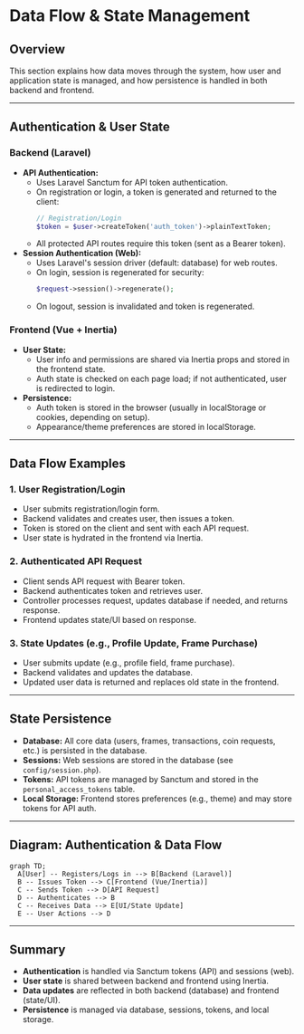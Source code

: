 # Data Flow & State Management

## Overview
This section explains how data moves through the system, how user and application state is managed, and how persistence is handled in both backend and frontend.

---

## Authentication & User State

### Backend (Laravel)
- **API Authentication:**
  - Uses Laravel Sanctum for API token authentication.
  - On registration or login, a token is generated and returned to the client:
    ```php
    // Registration/Login
    $token = $user->createToken('auth_token')->plainTextToken;
    ```
  - All protected API routes require this token (sent as a Bearer token).
- **Session Authentication (Web):**
  - Uses Laravel's session driver (default: database) for web routes.
  - On login, session is regenerated for security:
    ```php
    $request->session()->regenerate();
    ```
  - On logout, session is invalidated and token is regenerated.

### Frontend (Vue + Inertia)
- **User State:**
  - User info and permissions are shared via Inertia props and stored in the frontend state.
  - Auth state is checked on each page load; if not authenticated, user is redirected to login.
- **Persistence:**
  - Auth token is stored in the browser (usually in localStorage or cookies, depending on setup).
  - Appearance/theme preferences are stored in localStorage.

---

## Data Flow Examples

### 1. User Registration/Login
- User submits registration/login form.
- Backend validates and creates user, then issues a token.
- Token is stored on the client and sent with each API request.
- User state is hydrated in the frontend via Inertia.

### 2. Authenticated API Request
- Client sends API request with Bearer token.
- Backend authenticates token and retrieves user.
- Controller processes request, updates database if needed, and returns response.
- Frontend updates state/UI based on response.

### 3. State Updates (e.g., Profile Update, Frame Purchase)
- User submits update (e.g., profile field, frame purchase).
- Backend validates and updates the database.
- Updated user data is returned and replaces old state in the frontend.

---

## State Persistence
- **Database:** All core data (users, frames, transactions, coin requests, etc.) is persisted in the database.
- **Sessions:** Web sessions are stored in the database (see `config/session.php`).
- **Tokens:** API tokens are managed by Sanctum and stored in the `personal_access_tokens` table.
- **Local Storage:** Frontend stores preferences (e.g., theme) and may store tokens for API auth.

---

## Diagram: Authentication & Data Flow

```mermaid
graph TD;
  A[User] -- Registers/Logs in --> B[Backend (Laravel)]
  B -- Issues Token --> C[Frontend (Vue/Inertia)]
  C -- Sends Token --> D[API Request]
  D -- Authenticates --> B
  C -- Receives Data --> E[UI/State Update]
  E -- User Actions --> D
```

---

## Summary
- **Authentication** is handled via Sanctum tokens (API) and sessions (web).
- **User state** is shared between backend and frontend using Inertia.
- **Data updates** are reflected in both backend (database) and frontend (state/UI).
- **Persistence** is managed via database, sessions, tokens, and local storage. 